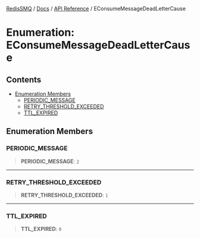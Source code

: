 [RedisSMQ](../../../README.md) / [Docs](../../README.md) / [API Reference](../README.md) / EConsumeMessageDeadLetterCause

# Enumeration: EConsumeMessageDeadLetterCause

## Contents

- [Enumeration Members](EConsumeMessageDeadLetterCause.md#enumeration-members)
  - [PERIODIC_MESSAGE](EConsumeMessageDeadLetterCause.md#periodic_message)
  - [RETRY_THRESHOLD_EXCEEDED](EConsumeMessageDeadLetterCause.md#retry_threshold_exceeded)
  - [TTL_EXPIRED](EConsumeMessageDeadLetterCause.md#ttl_expired)

## Enumeration Members

### PERIODIC_MESSAGE

> **PERIODIC_MESSAGE**: `2`

***

### RETRY_THRESHOLD_EXCEEDED

> **RETRY_THRESHOLD_EXCEEDED**: `1`

***

### TTL_EXPIRED

> **TTL_EXPIRED**: `0`


